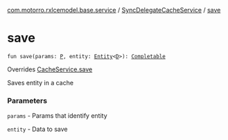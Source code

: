 [com.motorro.rxlcemodel.base.service](../index.md) / [SyncDelegateCacheService](index.md) / [save](./save.md)

# save

`fun save(params: `[`P`](index.md#P)`, entity: `[`Entity`](../../com.motorro.rxlcemodel.base.entity/-entity/index.md)`<`[`D`](index.md#D)`>): `[`Completable`](http://reactivex.io/RxJava/3.x/javadoc/io/reactivex/rxjava3/core/Completable.html)

Overrides [CacheService.save](../-cache-service/save.md)

Saves entity in a cache

### Parameters

`params` - Params that identify entity

`entity` - Data to save